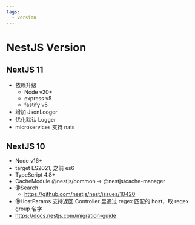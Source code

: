 ```yaml
---
tags:
  - Version
---
```


# NestJS Version

## NextJS 11

- 依赖升级
  - Node v20+
  - express v5
  - fastify v5
- 增加 JsonLooger
- 优化默认 Logger
- microservices 支持 nats

## NextJS 10

- Node v16+
- target ES2021, 之前 es6
- TypeScript 4.8+
- CacheModule @nestjs/common -> @nestjs/cache-manager
- @Search
  - https://github.com/nestjs/nest/issues/10420
- @HostParams 支持返回 Controller 里通过 regex 匹配的 host，取 regex group 名字
- https://docs.nestjs.com/migration-guide
